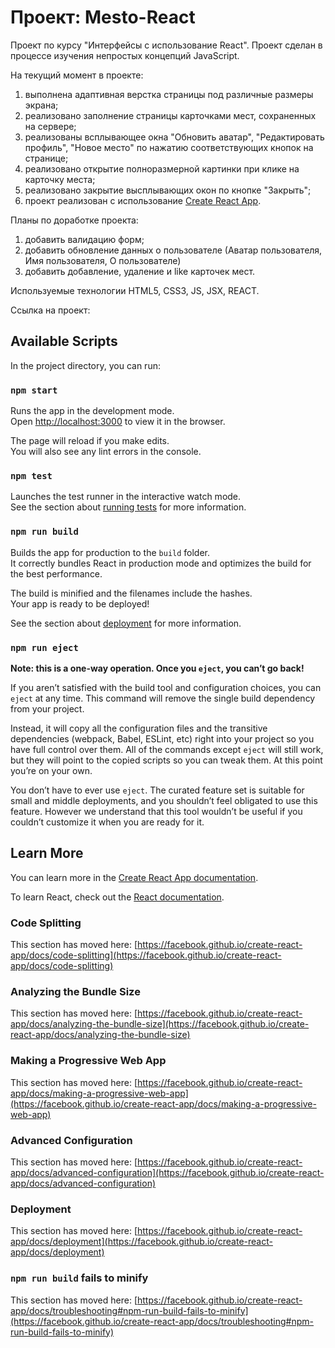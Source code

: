 # Проект: Mesto-React

Проект по курсу "Интерфейсы с использование React".
Проект сделан в процессе изучения непростых концепций JavaScript.

На текущий момент в проекте:
1. выполнена адаптивная верстка страницы под различные размеры экрана;
2. реализовано заполнение страницы карточками мест, сохраненных на сервере;
3. реализованы всплывающее окна "Обновить аватар", "Редактировать профиль", "Новое место" по нажатию соответствующих кнопок на странице;
4. реализовано открытие полноразмерной картинки при клике на карточку места;
5. реализовано закрытие высплывающих окон по кнопке "Закрыть";
6. проект реализован с использование [Create React App](https://github.com/facebook/create-react-app).

Планы по доработке проекта:
1. добавить валидацию форм;
2. добавить обновление данных о пользователе (Аватар пользователя, Имя пользователя, О пользователе)
3. добавить добавление, удаление и like карточек мест.

Используемые технологии HTML5, CSS3, JS, JSX, REACT.

Ссылка на проект: 

## Available Scripts

In the project directory, you can run:

### `npm start`

Runs the app in the development mode.\
Open [http://localhost:3000](http://localhost:3000) to view it in the browser.

The page will reload if you make edits.\
You will also see any lint errors in the console.

### `npm test`

Launches the test runner in the interactive watch mode.\
See the section about [running tests](https://facebook.github.io/create-react-app/docs/running-tests) for more information.

### `npm run build`

Builds the app for production to the `build` folder.\
It correctly bundles React in production mode and optimizes the build for the best performance.

The build is minified and the filenames include the hashes.\
Your app is ready to be deployed!

See the section about [deployment](https://facebook.github.io/create-react-app/docs/deployment) for more information.

### `npm run eject`

**Note: this is a one-way operation. Once you `eject`, you can’t go back!**

If you aren’t satisfied with the build tool and configuration choices, you can `eject` at any time. This command will remove the single build dependency from your project.

Instead, it will copy all the configuration files and the transitive dependencies (webpack, Babel, ESLint, etc) right into your project so you have full control over them. All of the commands except `eject` will still work, but they will point to the copied scripts so you can tweak them. At this point you’re on your own.

You don’t have to ever use `eject`. The curated feature set is suitable for small and middle deployments, and you shouldn’t feel obligated to use this feature. However we understand that this tool wouldn’t be useful if you couldn’t customize it when you are ready for it.

## Learn More

You can learn more in the [Create React App documentation](https://facebook.github.io/create-react-app/docs/getting-started).

To learn React, check out the [React documentation](https://reactjs.org/).

### Code Splitting

This section has moved here: [https://facebook.github.io/create-react-app/docs/code-splitting](https://facebook.github.io/create-react-app/docs/code-splitting)

### Analyzing the Bundle Size

This section has moved here: [https://facebook.github.io/create-react-app/docs/analyzing-the-bundle-size](https://facebook.github.io/create-react-app/docs/analyzing-the-bundle-size)

### Making a Progressive Web App

This section has moved here: [https://facebook.github.io/create-react-app/docs/making-a-progressive-web-app](https://facebook.github.io/create-react-app/docs/making-a-progressive-web-app)

### Advanced Configuration

This section has moved here: [https://facebook.github.io/create-react-app/docs/advanced-configuration](https://facebook.github.io/create-react-app/docs/advanced-configuration)

### Deployment

This section has moved here: [https://facebook.github.io/create-react-app/docs/deployment](https://facebook.github.io/create-react-app/docs/deployment)

### `npm run build` fails to minify

This section has moved here: [https://facebook.github.io/create-react-app/docs/troubleshooting#npm-run-build-fails-to-minify](https://facebook.github.io/create-react-app/docs/troubleshooting#npm-run-build-fails-to-minify)
